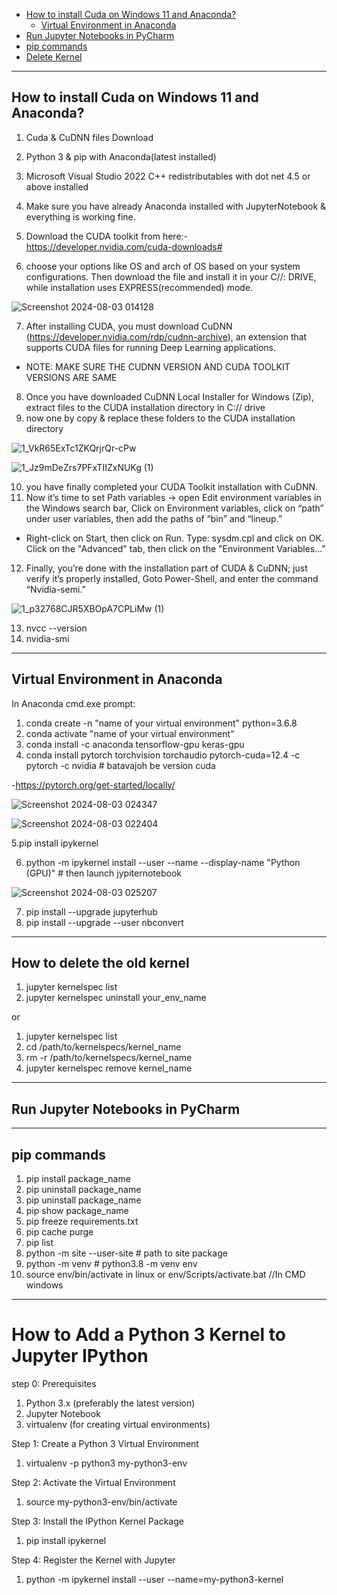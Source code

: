 
* [How to install Cuda on Windows 11 and Anaconda?](##How_to_install_Cuda_on_Windows_11_and_Anaconda?)
     - [Virtual Environment in Anaconda](##Virtual_Environment_in_Anaconda)
* [Run Jupyter Notebooks in PyCharm](##Run_Jupyter_Notebooks_in_PyCharm)
* [pip commands](##pip_commands)
* [Delete Kernel](##How_to_delete_the_old_kernel)





--------------------------------------------------------
## How to install Cuda on Windows 11 and Anaconda?

1. Cuda & CuDNN files Download

2. Python 3 & pip with Anaconda(latest installed)

3. Microsoft Visual Studio 2022 C++ redistributables with dot net 4.5 or above installed
4. Make sure you have already Anaconda installed with JupyterNotebook & everything is working fine.

5. Download the CUDA toolkit from here:- https://developer.nvidia.com/cuda-downloads#

6. choose your options like OS and arch of OS based on your system configurations. Then download the file and install it in your C//: DRIVE, while installation uses EXPRESS(recommended) mode.

![Screenshot 2024-08-03 014128](https://github.com/user-attachments/assets/33717b2f-5b11-4c22-bd14-274a9eaab141)


7. After installing CUDA, you must download CuDNN (https://developer.nvidia.com/rdp/cudnn-archive), an extension that supports CUDA files for running Deep Learning applications.
- NOTE: MAKE SURE THE CUDNN VERSION AND CUDA TOOLKIT VERSIONS ARE SAME
8. Once you have downloaded CuDNN Local Installer for Windows (Zip), extract files to the CUDA installation directory in C:// drive
9. now one by copy & replace these folders to the CUDA installation directory

![1_VkR65ExTc1ZKQrjrQr-cPw](https://github.com/user-attachments/assets/af1088b2-8daf-4fcc-a45e-88e0bbaba196)

![1_Jz9mDeZrs7PFxTIIZxNUKg (1)](https://github.com/user-attachments/assets/30134d63-8035-4242-9d2a-8a2937d69122)

10. you have finally completed your CUDA Toolkit installation with CuDNN.
11. Now it’s time to set Path variables → open Edit environment variables in the Windows search bar, Click on Environment variables, click on “path” under user variables, then add the paths of “bin” and “lineup.”

- Right-click on Start, then click on Run.
Type: sysdm.cpl and click on OK.
Click on the "Advanced" tab, then click on the "Environment Variables..."
    
12. Finally, you’re done with the installation part of CUDA & CuDNN; just verify it’s properly installed, Goto Power-Shell, and enter the command “Nvidia-semi.”

![1_p32768CJR5XBOpA7CPLiMw (1)](https://github.com/user-attachments/assets/eec5eeed-d273-4ceb-b830-1fa5ad485ee1)

13. nvcc --version
14. nvidia-smi
    
-----------------------------------------------------------------------------------
## Virtual Environment in Anaconda 

 In Anaconda cmd.exe prompt:
1. conda create -n  "name of your virtual environment" python=3.6.8
2. conda activate "name of your virtual environment"
3. conda install -c anaconda tensorflow-gpu keras-gpu
4. conda install pytorch torchvision torchaudio pytorch-cuda=12.4 -c pytorch -c nvidia   # batavajoh be version cuda

 -https://pytorch.org/get-started/locally/
 
   ![Screenshot 2024-08-03 024347](https://github.com/user-attachments/assets/7071f306-9961-4dcd-b17c-b85d7ad2631f)

   
![Screenshot 2024-08-03 022404](https://github.com/user-attachments/assets/829041e9-16b8-4970-91f0-8942eb5b2e37)

5.pip install ipykernel


6.  python -m ipykernel install --user --name <myenv> --display-name "Python (GPU)"    # then launch jypiternotebook

   ![Screenshot 2024-08-03 025207](https://github.com/user-attachments/assets/eb043dec-2941-439c-af2a-3f2bec809c19)

7. pip install --upgrade jupyterhub
8. pip install --upgrade --user nbconvert

-----------------------------------------------

## How to delete the old kernel 

1. jupyter kernelspec list
2. jupyter kernelspec uninstall your_env_name

or

1. jupyter kernelspec list
2. cd /path/to/kernelspecs/kernel_name
3. rm -r /path/to/kernelspecs/kernel_name
4. jupyter kernelspec remove kernel_name
---------------------------------------------------------------------------------------------------------------------------------------------------------

## Run Jupyter Notebooks in PyCharm

----------------------------------------------------
## pip commands
1. pip install package_name
2. pip uninstall package_name
3. pip uninstall package_name
4. pip show package_name
5. pip freeze requirements.txt
6. pip cache purge
7. pip list
8. python -m site --user-site  # path to site package
9.  python<version> -m venv <virtual-environment-name> # python3.8 -m venv env
10.  source env/bin/activate in linux or  env/Scripts/activate.bat //In CMD windows

---------------------------------------------------------------------------------------------

# How to Add a Python 3 Kernel to Jupyter IPython

 step 0: Prerequisites
 1. Python 3.x (preferably the latest version)
 2. Jupyter Notebook
 3. virtualenv (for creating virtual environments)
    
Step 1: Create a Python 3 Virtual Environment

  1. virtualenv -p python3 my-python3-env

Step 2: Activate the Virtual Environment

   1. source my-python3-env/bin/activate

Step 3: Install the IPython Kernel Package

   1. pip install ipykernel

Step 4: Register the Kernel with Jupyter

   1.   python -m ipykernel install --user --name=my-python3-kernel               
                  
